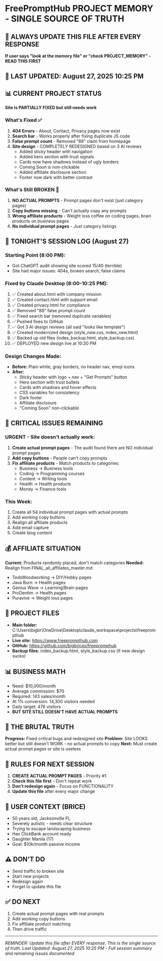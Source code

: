 # FreePromptHub PROJECT MEMORY - SINGLE SOURCE OF TRUTH

## 🔴 ALWAYS UPDATE THIS FILE AFTER EVERY RESPONSE
**If user says "look at the memory file" or "check PROJECT_MEMORY" - READ THIS FIRST**

## 🚨 LAST UPDATED: August 27, 2025 10:25 PM

## 📊 CURRENT PROJECT STATUS
**Site is PARTIALLY FIXED but still needs work**

### What's Fixed ✅
1. **404 Errors** - About, Contact, Privacy pages now exist
2. **Search bar** - Works properly after fixing duplicate JS code
3. **False prompt count** - Removed "88" claim from homepage
4. **Site design** - COMPLETELY REDESIGNED based on 3 AI reviews
   - Added sticky header with navigation
   - Added hero section with trust signals
   - Cards now have shadows instead of ugly borders
   - Coming Soon is non-clickable
   - Added affiliate disclosure section
   - Footer now dark with better contrast

### What's Still BROKEN 🔴
1. **NO ACTUAL PROMPTS** - Prompt pages don't exist (just category pages)
2. **Copy buttons missing** - Can't actually copy any prompts
3. **Wrong affiliate products** - Weight loss coffee on coding pages, brain products on business pages
4. **No individual prompt pages** - Just category listings

## 🎯 TONIGHT'S SESSION LOG (August 27)

### Starting Point (8:00 PM):
- Got ChatGPT audit showing site scored 15/40 (terrible)
- Site had major issues: 404s, broken search, false claims

### Fixed by Claude Desktop (8:00-10:25 PM):
1. ✅ Created about.html with company mission
2. ✅ Created contact.html with support email
3. ✅ Created privacy.html for compliance
4. ✅ Removed "88" false prompt count
5. ✅ Fixed search bar (removed duplicate variables)
6. ✅ Pushed fixes to GitHub
7. ✅ Got 3 AI design reviews (all said "looks like template")
8. ✅ Created modernized design (style_new.css, index_new.html)
9. ✅ Backed up old files (index_backup.html, style_backup.css)
10. ✅ DEPLOYED new design live at 10:20 PM

### Design Changes Made:
- **Before:** Plain white, gray borders, no header nav, emoji icons
- **After:** 
  - Sticky header with logo + nav + "Get Prompts" button
  - Hero section with trust bullets
  - Cards with shadows and hover effects
  - CSS variables for consistency
  - Dark footer
  - Affiliate disclosure
  - "Coming Soon" non-clickable

## 🔴 CRITICAL ISSUES REMAINING

### URGENT - Site doesn't actually work:
1. **Create actual prompt pages** - The audit found there are NO individual prompt pages
2. **Add copy buttons** - People can't copy prompts
3. **Fix affiliate products** - Match products to categories:
   - Business → Business tools
   - Coding → Programming courses
   - Content → Writing tools
   - Health → Health products
   - Money → Finance tools

### This Week:
1. Create all 54 individual prompt pages with actual prompts
2. Add working copy buttons
3. Realign all affiliate products
4. Add email capture
5. Create blog content

## 💰 AFFILIATE SITUATION
**Current:** Products randomly placed, don't match categories
**Needed:** Realign from FINAL_all_affiliates_master.md:
- TedsWoodworking → DIY/Hobby pages
- Java Burn → Health pages
- Genius Wave → Learning/Brain pages
- ProDentim → Health pages
- Puravive → Weight loss pages

## 📁 PROJECT FILES
- **Main folder:** C:\Users\bigbr\OneDrive\Desktop\claude_workspace\projects\freeprompthub
- **Live site:** https://www.freeprompthub.com
- **GitHub:** https://github.com/bigbricey/freepromphub
- **Backup files:** index_backup.html, style_backup.css (if new design sucks)

## 📊 BUSINESS MATH
- Need: $10,000/month
- Average commission: $70
- Required: 143 sales/month
- At 1% conversion: 14,300 visitors needed
- Daily target: 476 visitors
- **BUT SITE STILL DOESN'T HAVE ACTUAL PROMPTS**

## 🎯 THE BRUTAL TRUTH
**Progress:** Fixed critical bugs and redesigned site
**Problem:** Site LOOKS better but still doesn't WORK - no actual prompts to copy
**Next:** Must create actual prompt pages or site is useless

## 🔴 RULES FOR NEXT SESSION
1. **CREATE ACTUAL PROMPT PAGES** - Priority #1
2. **Check this file first** - Don't repeat work
3. **Don't redesign again** - Focus on FUNCTIONALITY
4. **Update this file** after every major change

## 📝 USER CONTEXT (BRICE)
- 50 years old, Jacksonville FL
- Severely autistic - needs clear structure
- Trying to escape landscaping business
- Has ClickBank account ready
- Daughter Manila (17)
- Goal: $10k/month passive income

## ⚠️ DON'T DO
- Send traffic to broken site
- Start new projects
- Redesign again
- Forget to update this file

## ✅ DO NEXT
1. Create actual prompt pages with real prompts
2. Add working copy buttons
3. Fix affiliate product matching
4. Then drive traffic

---
*REMINDER: Update this file after EVERY response. This is the single source of truth.*
*Last Updated: August 27, 2025 10:25 PM - Full session summary and remaining issues documented*